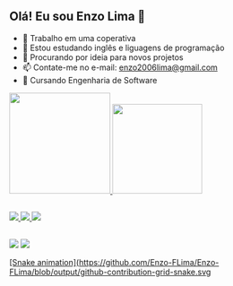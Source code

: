 ## Olá! Eu sou Enzo Lima 👋

- 🔭 Trabalho em uma coperativa
- 🌱 Estou estudando inglês e liguagens de programação
- 🤔 Procurando por ideia para novos projetos
- 📫 Contate-me no e-mail: enzo2006lima@gmail.com
- 📖 Cursando Engenharia de Software

<div>
  <a href="https://github.com/rafaballerini">
  <img height="180em" src="https://github-readme-stats.vercel.app/api?username=Enzo-FLima&show_icons=true&theme=tokyonight&include_all_commits=true&count_private=true"/>
  <img height="160em" src="https://github-readme-stats.vercel.app/api/top-langs/?username=Enzo-FLima&layout=compact&langs_count=16&theme=tokyonight"/>
</div>
    
##
    
<div>
  <a href="https://osprogramadores.com/blog/2024/08/24/introducao_a_linguagem_de_programacao_cpp/"><img src="https://img.shields.io/badge/C%2B%2B-00599C?style=for-the-badge&logo=c%2B%2B&logoColor=white">
<a href="https://embarcados.com.br/linguagem-c-guia-completo/"><img src="https://img.shields.io/badge/C-00599C?style=for-the-badge&logo=c&logoColor=white">
  <a href="https://www.hostinger.com.br/tutoriais/o-que-e-html-conceitos-basicos"><img src="https://img.shields.io/badge/HTML-239120?style=for-the-badge&logo=html5&logoColor=white">
</div>

##

<div>
<a href="mailto:enzo2006lima@gmail.com"><img src="https://img.shields.io/badge/Gmail-D14836?style=for-the-badge&logo=gmail&logoColor=white"></a> 
<a href="https://www.linkedin.com/in/enzo-lima-b57418369/?trk=public-profile-join-page"><img src="https://img.shields.io/badge/LinkedIn-0077B5?style=for-the-badge&logo=linkedin&logoColor=white">
</div>

 [Snake animation](https://github.com/Enzo-FLima/Enzo-FLima/blob/output/github-contribution-grid-snake.svg
